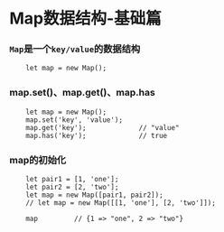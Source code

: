 # Map数据结构-基础篇

### `Map`是一个`key/value`的数据结构
```
    let map = new Map();
```

### map.set()、map.get()、map.has
```
    let map = new Map();
    map.set('key', 'value');
    map.get('key');             // "value"
    map.has('key');             // true
```

### map的初始化
```
    let pair1 = [1, 'one'];
    let pair2 = [2, 'two'];
    let map = new Map([pair1, pair2]); 
    // let map = new Map([[1, 'one'], [2, 'two']]);

    map         // {1 => "one", 2 => "two"}
```
